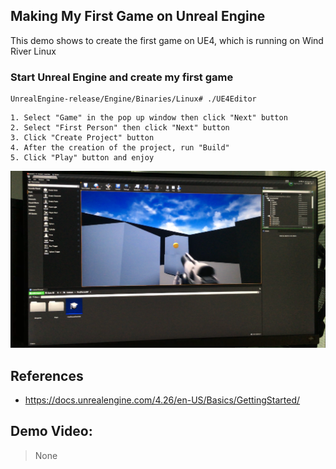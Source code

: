 ## Making My First Game on Unreal Engine
This demo shows to create the first game on UE4, which is running on Wind River Linux

### Start Unreal Engine and create my first game

```
UnrealEngine-release/Engine/Binaries/Linux# ./UE4Editor
```

```
1. Select "Game" in the pop up window then click "Next" button
2. Select "First Person" then click "Next" button
3. Click "Create Project" button
4. After the creation of the project, run "Build"
5. Click "Play" button and enjoy

```

<img src="./myfistgame.png" width="600">

## References
* https://docs.unrealengine.com/4.26/en-US/Basics/GettingStarted/

## Demo Video:
> None

